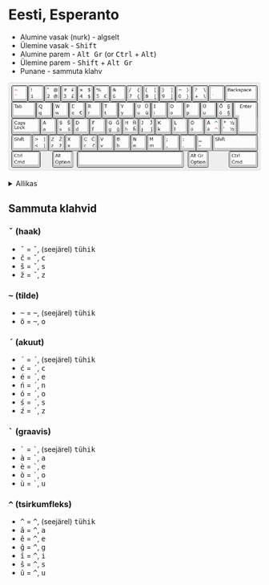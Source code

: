# Eesti, Esperanto
- Alumine vasak (nurk) - algselt
- Ülemine vasak - <kbd>Shift</kbd>
- Alumine parem - <kbd>Alt Gr</kbd> (or <kbd>Ctrl</kbd> + <kbd>Alt</kbd>)
- Ülemine parem - <kbd>Shift</kbd> + <kbd>Alt Gr</kbd>
- Punane - sammuta klahv

![Paigutus](images/layout.png)

<details>
  <summary>Allikas</summary>

  ```
  http://www.keyboard-layout-editor.com/##@_name=Eesti, Esperanto&css=* { %0A%20%20%20 font-family%2F: 'Verdana'%2F%3B%0A%20%20%20 font-size%2F: 15px%2F%3B%0A}%3B&@_t=%23ff0000%0A%23ff0000%3B&=~%0Aˇ&_t=%23000000%3B&=!%0A1&="%0A2%0A%2F@%0A%2F@&=%23%0A3%0A£%0A£&=¤%0A4%0A$%0A$&=%25%0A5%0A%0A€&=%2F&%0A6&=%2F%2F%0A7%0A{%0A{&=(%0A8%0A[%0A[&=)%0A9%0A]%0A]&=%2F=%0A0%0A}%0A}&=%3F%0A+%0A\%0A\&_t=%23ff0000%0A%23ff0000%3B&=`%0A´&_t=%23000000&w:2%3B&=Backspace%3B&@_w:1.5%3B&=Tab&=Q%0Aq&=W%0Aw&=E%0Ae%0A%0A€&=R%0Ar&=T%0At&=Y%0Ay&=U%0Au%0AŬ%0Aŭ&=I%0Ai&=O%0Ao&=P%0Ap&=Ü%0Aü&=Õ%0Aõ%0A§%0A§&_x:0.25&w:1.25&h:2&w2:1.5&h2:1&x2:-0.25%3B&=Enter%3B&@_w:1.75%3B&=Caps Lock&=A%0Aa&=S%0As%0AŠ%0Aš&=D%0Ad&=F%0Af&=G%0Ag%0AĜ%0Aĝ&=H%0Ah%0AĤ%0Aĥ&=J%0Aj%0AĴ%0Aĵ&=K%0Ak&=L%0Al&=Ö%0Aö&_t=%23000000%0A%0A%0A%23ff0000%3B&=Ä%0Aä%0A^%0A^&_t=%23000000%3B&=*%0A'%0A½%0A½%3B&@_w:1.25%3B&=Shift&=>%0A<%0A|%0A|&=Z%0Az%0AŽ%0Až&=X%0Ax&=C%0Ac%0AĈ%0Aĉ&=V%0Av&=B%0Ab&=N%0An&=M%0Am&=%2F%3B%0A,&=%2F:%0A.&=%2F_%0A-&_w:2.75%3B&=Shift%3B&@_w:1.75%3B&=Ctrl%0ACmd&_x:0.75&w:1.25%3B&=Alt%0AOption&_x:0.25&a:7&w:6.5%3B&=&_x:0.25&a:4&w:1.25%3B&=Alt Gr%0AOption&_x:1.25&w:1.75%3B&=Ctrl%0ACmd
  ```
</details>

## Sammuta klahvid
### <kbd>ˇ</kbd> (haak)
- <kbd>ˇ</kbd> = <kbd>ˇ</kbd>, (seejärel) <kbd>tühik</kbd>
- <kbd>č</kbd> = <kbd>ˇ</kbd>, <kbd>c</kbd>
- <kbd>š</kbd> = <kbd>ˇ</kbd>, <kbd>s</kbd>
- <kbd>ž</kbd> = <kbd>ˇ</kbd>, <kbd>z</kbd>

### <kbd>\~</kbd> (tilde)
- <kbd>\~</kbd> = <kbd>\~</kbd>, (seejärel) <kbd>tühik</kbd>
- <kbd>õ</kbd> = <kbd>\~</kbd>, <kbd>o</kbd>

### <kbd>´</kbd> (akuut)
- <kbd>´</kbd> = <kbd>´</kbd>, (seejärel) <kbd>tühik</kbd>
- <kbd>ć</kbd> = <kbd>´</kbd>, <kbd>c</kbd>
- <kbd>é</kbd> = <kbd>´</kbd>, <kbd>e</kbd>
- <kbd>ń</kbd> = <kbd>´</kbd>, <kbd>n</kbd>
- <kbd>ó</kbd> = <kbd>´</kbd>, <kbd>o</kbd>
- <kbd>ś</kbd> = <kbd>´</kbd>, <kbd>s</kbd>
- <kbd>ź</kbd> = <kbd>´</kbd>, <kbd>z</kbd>

### <kbd>`</kbd> (graavis)
- <kbd>\`</kbd> = <kbd>\`</kbd>, (seejärel) <kbd>tühik</kbd>
- <kbd>à</kbd> = <kbd>\`</kbd>, <kbd>a</kbd>
- <kbd>è</kbd> = <kbd>\`</kbd>, <kbd>e</kbd>
- <kbd>ò</kbd> = <kbd>\`</kbd>, <kbd>o</kbd>
- <kbd>ù</kbd> = <kbd>\`</kbd>, <kbd>u</kbd>

### <kbd>^</kbd> (tsirkumfleks)
- <kbd>^</kbd> = <kbd>^</kbd>, (seejärel) <kbd>tühik</kbd>
- <kbd>â</kbd> = <kbd>^</kbd>, <kbd>a</kbd>
- <kbd>ê</kbd> = <kbd>^</kbd>, <kbd>e</kbd>
- <kbd>ĝ</kbd> = <kbd>^</kbd>, <kbd>g</kbd>
- <kbd>î</kbd> = <kbd>^</kbd>, <kbd>i</kbd>
- <kbd>ŝ</kbd> = <kbd>^</kbd>, <kbd>s</kbd>
- <kbd>û</kbd> = <kbd>^</kbd>, <kbd>u</kbd>